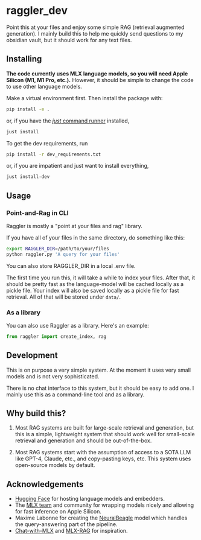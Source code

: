 # raggler_dev

Point this at your files and enjoy some simple RAG (retrieval augmented generation). I mainly build this to help me quickly send questions to my obsidian vault, but it should work for any text files.

## Installing

**The code currently uses MLX language models, so you will need Apple Silicon (M1, M1 Pro, etc.).** However, it should be simple to change the code to use other language models.

Make a virtual environment first. Then install the package with:

```bash
pip install -e . 
```

or, if you have the [*just* command runner](https://github.com/casey/just) installed,

```bash
just install
```

To get the dev requirements, run

```bash
pip install -r dev_requirements.txt
```

or, if you are impatient and just want to install everything,

```bash
just install-dev
```

## Usage

### Point-and-Rag in CLI

Raggler is mostly a "point at your files and rag" library.

If you have all of your files in the same directory, do something like this:

```bash
export RAGGLER_DIR=/path/to/your/files
python raggler.py 'A query for your files'
```

You can also store RAGGLER_DIR in a local .env file.

The first time you run this, it will take a while to index your files. After that, it should be pretty fast as the language-model will be cached locally as a pickle file. Your index will also be saved locally as a pickle file for fast retrieval. All of that will be stored under `data/`.

### As a library

You can also use Raggler as a library. Here's an example:

```python
from raggler import create_index, rag 
```

## Development

This is on purpose a very simple system. At the moment it uses very small models and is not very sophisticated.

There is no chat interface to this system, but it should be easy to add one. I mainly use this as a command-line tool and as a library.

## Why build this?

1. Most RAG systems are built for large-scale retrieval and generation, but this is a simple, lightweight system that should work well for small-scale retrieval and generation and should be out-of-the-box.

2. Most RAG systems start with the assumption of access to a SOTA LLM like GPT-4, Claude, etc., and copy-pasting keys, etc. This system uses open-source models by default.

## Acknowledgements

- [Hugging Face](https://huggingface.co/) for hosting language models and embedders.
- The [MLX team](https://github.com/ml-explore/mlx) and community for wrapping models nicely and allowing for fast inference on Apple Silicon.
- Maxime Labonne for creating the [NeuralBeagle](https://huggingface.co/mlabonne/NeuralBeagle14-7B) model which handles the query-answering part of the pipeline.
- [Chat-with-MLX](https://github.com/qnguyen3/chat-with-mlx) and [MLX-RAG](https://github.com/vegaluisjose/mlx-rag) for inspiration.
